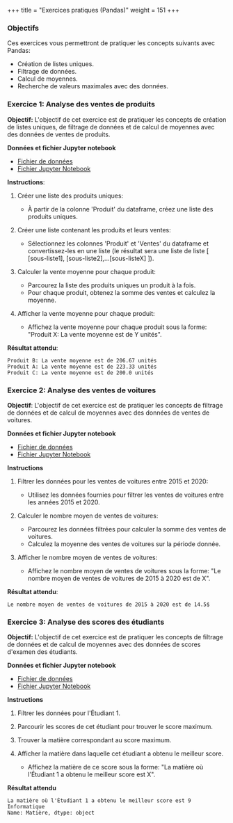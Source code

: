 +++
title = "Exercices pratiques (Pandas)"
weight = 151
+++

### Objectifs

Ces exercices vous permettront de pratiquer les concepts suivants avec Pandas:
- Création de listes uniques.
- Filtrage de données.
- Calcul de moyennes.
- Recherche de valeurs maximales avec des données.

### Exercice 1: Analyse des ventes de produits

**Objectif:**
L'objectif de cet exercice est de pratiquer les concepts de création de listes uniques, de filtrage de données et de calcul de moyennes avec des données de ventes de produits.

**Données et fichier Jupyter notebook**

- [Fichier de données](../produits.csv)
- [Fichier Jupyter Notebook](../produits.ipynb)


**Instructions**:
1. Créer une liste des produits uniques:
	- À partir de la colonne 'Produit' du dataframe, créez une liste des produits uniques.

2. Créer une liste contenant les produits et leurs ventes:
	- Sélectionnez les colonnes 'Produit' et 'Ventes' du dataframe et convertissez-les en une liste (le résultat sera une liste de liste [ [sous-liste1], [sous-liste2],...[sous-listeX] ]).

3. Calculer la vente moyenne pour chaque produit:
	- Parcourez la liste des produits uniques un produit à la fois.
	- Pour chaque produit, obtenez la somme des ventes et calculez la moyenne.

4. Afficher la vente moyenne pour chaque produit:
	- Affichez la vente moyenne pour chaque produit sous la forme: "Produit X: La vente moyenne est de Y unités".

**Résultat attendu**:
```plaintext
Produit B: La vente moyenne est de 206.67 unités
Produit A: La vente moyenne est de 223.33 unités
Produit C: La vente moyenne est de 200.0 unités
```

### Exercice 2: Analyse des ventes de voitures

**Objectif**:
L'objectif de cet exercice est de pratiquer les concepts de filtrage de données et de calcul de moyennes avec des données de ventes de voitures.

**Données et fichier Jupyter notebook**

- [Fichier de données](../voitures.csv)
- [Fichier Jupyter Notebook](../voitures.ipynb)

**Instructions**
1. Filtrer les données pour les ventes de voitures entre 2015 et 2020:
	- Utilisez les données fournies pour filtrer les ventes de voitures entre les années 2015 et 2020.

2. Calculer le nombre moyen de ventes de voitures:
	- Parcourez les données filtrées pour calculer la somme des ventes de voitures.
	- Calculez la moyenne des ventes de voitures sur la période donnée.

3. Afficher le nombre moyen de ventes de voitures:
	- Affichez le nombre moyen de ventes de voitures sous la forme: "Le nombre moyen de ventes de voitures de 2015 à 2020 est de X".

**Résultat attendu**:
```plaintext
Le nombre moyen de ventes de voitures de 2015 à 2020 est de 14.5$
```

### Exercice 3: Analyse des scores des étudiants

**Objectif:**
L'objectif de cet exercice est de pratiquer les concepts de filtrage de données et de calcul de moyennes avec des données de scores d'examen des étudiants.

**Données et fichier Jupyter notebook**
- [Fichier de données](../etudiants.csv)
- [Fichier Jupyter Notebook](../etudiants.ipynb)

**Instructions**
1. Filtrer les données pour l'Étudiant 1.

2. Parcourir les scores de cet étudiant pour trouver le score maximum.

3. Trouver la matière correspondant au score maximum.

4. Afficher la matière dans laquelle cet étudiant a obtenu le meilleur score.
	- Affichez la matière de ce score sous la forme: "La matière où l'Étudiant 1 a obtenu le meilleur score est X".

**Résultat attendu**
```plaintext
La matière où l'Étudiant 1 a obtenu le meilleur score est 9    Informatique
Name: Matière, dtype: object
```
